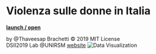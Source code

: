 # Violenza sulle donne in Italia
**[launch / open](https://editor.p5js.org/FukBrachetti/sketches/BSr7pV5oj)**

by @Thaveesap Brachetti © 2019 MIT License  
DSII2019 Lab @UNIRSM [website](https://github.com/dsii-2019-unirsm)
![Data Visualization](https://user-images.githubusercontent.com/48655194/56902262-30ef2e80-6a9a-11e9-853e-cd1fca2ca597.png)
